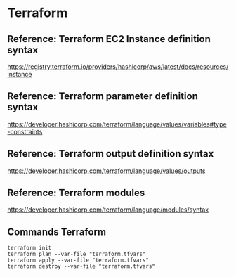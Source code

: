 # Terraform

## Reference: Terraform EC2 Instance definition syntax

<https://registry.terraform.io/providers/hashicorp/aws/latest/docs/resources/instance>

## Reference: Terraform parameter definition syntax

<https://developer.hashicorp.com/terraform/language/values/variables#type-constraints>

## Reference: Terraform output definition syntax

<https://developer.hashicorp.com/terraform/language/values/outputs>

## Reference: Terraform modules

<https://developer.hashicorp.com/terraform/language/modules/syntax>

## Commands Terraform

```terrform
terraform init
terraform plan --var-file "terraform.tfvars"
terraform apply --var-file "terraform.tfvars"
terraform destroy --var-file "terraform.tfvars"
```